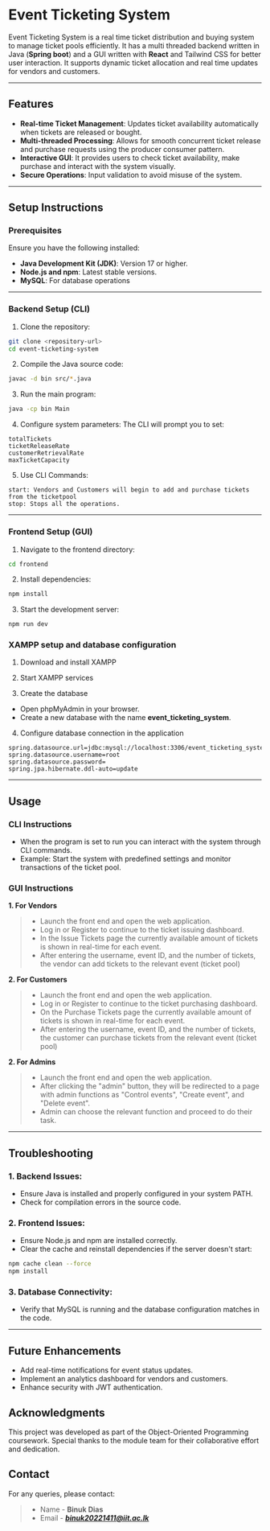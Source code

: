# Event Ticketing System

Event Ticketing System is a real time ticket distribution and buying system to manage ticket pools efficiently. It has a multi threaded backend written in Java (**Spring boot**) and a GUI written with **React** and Tailwind CSS for better user interaction. It supports dynamic ticket allocation and real time updates for vendors and customers.

---

## Features

- **Real-time Ticket Management**: Updates ticket availability automatically when tickets are released or bought.
- **Multi-threaded Processing**: Allows for smooth concurrent ticket release and purchase requests using the producer consumer pattern.
- **Interactive GUI**: It provides users to check ticket availability, make purchase and interact with the system visually.
- **Secure Operations**: Input validation to avoid misuse of the system.

---

## Setup Instructions

### Prerequisites

Ensure you have the following installed:

- **Java Development Kit (JDK)**: Version 17 or higher.
- **Node.js and npm**: Latest stable versions.
- **MySQL**: For database operations

---

### Backend Setup (CLI)

1. Clone the repository:

```bash
git clone <repository-url>
cd event-ticketing-system
```

2. Compile the Java source code:

```bash
javac -d bin src/*.java
```

3. Run the main program:

```bash
java -cp bin Main
```

4. Configure system parameters: The CLI will prompt you to set:

```
totalTickets
ticketReleaseRate
customerRetrievalRate
maxTicketCapacity
```

5. Use CLI Commands:

```
start: Vendors and Customers will begin to add and purchase tickets from the ticketpool
stop: Stops all the operations.
```

---

### Frontend Setup (GUI)

1. Navigate to the frontend directory:

```bash
cd frontend
```

2. Install dependencies:

```bash
npm install
```

3. Start the development server:

```bash
npm run dev
```

### XAMPP setup and database configuration

1. Download and install XAMPP

2. Start XAMPP services

3. Create the database

- Open phpMyAdmin in your browser.
- Create a new database with the name **event_ticketing_system**.

4. Configure database connection in the application

```properties
spring.datasource.url=jdbc:mysql://localhost:3306/event_ticketing_system
spring.datasource.username=root
spring.datasource.password=
spring.jpa.hibernate.ddl-auto=update
```

---

## Usage

### CLI Instructions

- When the program is set to run you can interact with the system through CLI commands.
- Example: Start the system with predefined settings and monitor transactions of the ticket pool.

### GUI Instructions

**1. For Vendors**

> - Launch the front end and open the web application.
> - Log in or Register to continue to the ticket issuing dashboard.
> - In the Issue Tickets page the currently available amount of tickets is shown in real-time for each event.
> - After entering the username, event ID, and the number of tickets, the vendor can add tickets to the relevant event (ticket pool)

**2. For Customers**

> - Launch the front end and open the web application.
> - Log in or Register to continue to the ticket purchasing dashboard.
> - On the Purchase Tickets page the currently available amount of tickets is shown in real-time for each event.
> - After entering the username, event ID, and the number of tickets, the customer can purchase tickets from the relevant event (ticket pool)

**2. For Admins**

> - Launch the front end and open the web application.
> - After clicking the "admin" button, they will be redirected to a page with admin functions as "Control events", "Create event", and "Delete event".
> - Admin can choose the relevant function and proceed to do their task.

---

## Troubleshooting

### 1. Backend Issues:

- Ensure Java is installed and properly configured in your system PATH.
- Check for compilation errors in the source code.

### 2. Frontend Issues:

- Ensure Node.js and npm are installed correctly.
- Clear the cache and reinstall dependencies if the server doesn't start:

```bash
npm cache clean --force
npm install
```

### 3. Database Connectivity:

- Verify that MySQL is running and the database configuration matches in the code.

---

## Future Enhancements

- Add real-time notifications for event status updates.
- Implement an analytics dashboard for vendors and customers.
- Enhance security with JWT authentication.

## Acknowledgments

This project was developed as part of the Object-Oriented Programming coursework. Special thanks to the module team for their collaborative effort and dedication.

## Contact

For any queries, please contact:

> - Name - **Binuk Dias**
> - Email - ***binuk20221411@iit.ac.lk***
